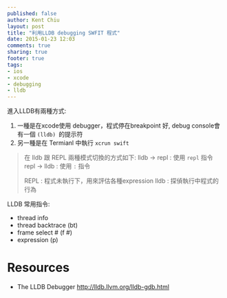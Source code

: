 ```yaml
---
published: false
author: Kent Chiu
layout: post
title: "利用LLDB debugging SWFIT 程式"
date: 2015-01-23 12:03
comments: true
sharing: true
footer: true
tags: 
- ios
- xcode
- debugging
- lldb
---
```


進入LLDB有兩種方式:

1. 一種是在xcode使用 debugger，程式停在breakpoint 好, debug console會有一個 `(lldb) `的提示符
2. 另一種是在 Termianl 中執行 `xcrun swift` 

> 在 lldb 跟 REPL 兩種模式切換的方式如下:
> lldb -> repl : 使用 `repl` 指令
> repl -> lldb : 使用 `:` 指令
> 
> REPL : 程式未執行下，用來評估各種expression
> lldb : 探偵執行中程式的行為

LLDB 常用指令:

- thread info 
- thread backtrace (bt) 
- frame select # (f #)
- expression (p)


# Resources 
- The LLDB Debugger <http://lldb.llvm.org/lldb-gdb.html>




